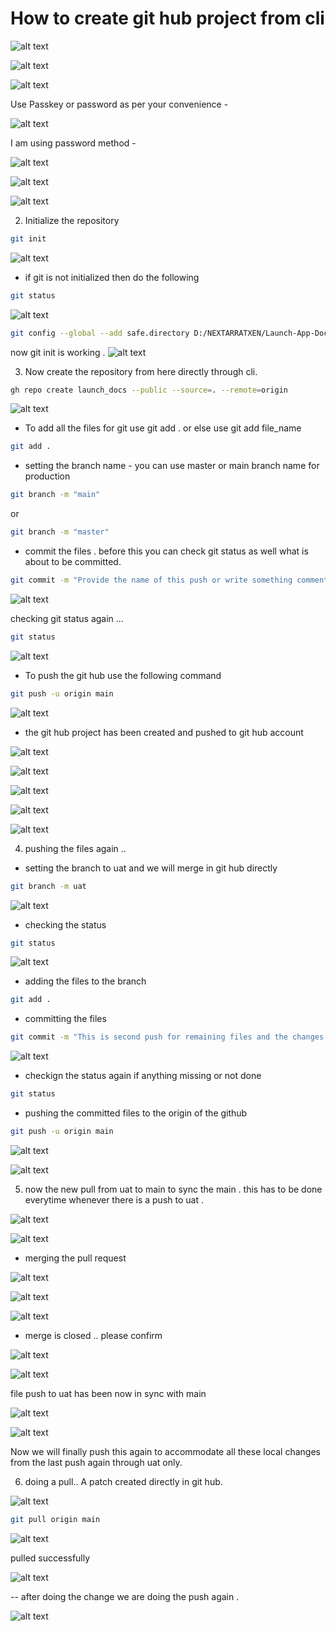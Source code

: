 # How to create git hub project from cli

![alt text](image-7.png)

![alt text](image-8.png)

![alt text](image-9.png)

Use Passkey or password as per your convenience -

![alt text](image-10.png)

I am using password method -

![alt text](image-11.png)

![alt text](image-12.png)

![alt text](image-13.png)

2. Initialize the repository

```bash
git init
```

![alt text](image-14.png)

- if git is not initialized then do the following

```bash
git status
```

![alt text](image-15.png)

```bash
git config --global --add safe.directory D:/NEXTARRATXEN/Launch-App-Docs
```

now git init is working .
![alt text](image-16.png)

3. Now create the repository from here directly through cli.

```bash
gh repo create launch_docs --public --source=. --remote=origin
```

![alt text](image-17.png)

- To add all the files for git use git add . or else use git add file_name

```bash
git add .
```

- setting the branch name - you can use master or main branch name for production

```bash
git branch -m "main"
```

or

```bash
git branch -m "master"
```

- commit the files . before this you can check git status as well what is about to be committed.

```bash
git commit -m "Provide the name of this push or write something comments or remarks about this push to git hub"
```

![alt text](image-18.png)

checking git status again ...

```bash
git status
```

![alt text](image-19.png)

- To push the git hub use the following command

```bash
git push -u origin main
```

![alt text](image-20.png)

- the git hub project has been created and pushed to git hub account

![alt text](image-21.png)

![alt text](image-22.png)

![alt text](image-23.png)

![alt text](image-24.png)

![alt text](image-25.png)

4. pushing the files again ..

- setting the branch to uat and we will merge in git hub directly

```bash
git branch -m uat
```

![alt text](image-26.png)

- checking the status

```bash
git status
```

![alt text](image-27.png)

- adding the files to the branch

```bash
git add .
```

- committing the files

```bash
git commit -m "This is second push for remaining files and the changes in the file"
```

![alt text](image-28.png)

- checkign the status again if anything missing or not done

```bash
git status
```

- pushing the committed files to the origin of the github

```bash
git push -u origin main
```

![alt text](image-29.png)

![alt text](image-30.png)

5. now the new pull from uat to main to sync the main . this has to be done everytime whenever there is a push to uat .

![alt text](image-31.png)

![alt text](image-32.png)

- merging the pull request

![alt text](image-33.png)

![alt text](image-34.png)

![alt text](image-35.png)

- merge is closed .. please confirm

![alt text](image-36.png)

![alt text](image-37.png)

file push to uat has been now in sync with main

![alt text](image-38.png)

![alt text](image-39.png)

Now we will finally push this again to accommodate all these local changes from the last push again through uat only.

6. doing a pull..
   A patch created directly in git hub.

![alt text](image-40.png)

```bash
git pull origin main
```

![alt text](image-41.png)

pulled successfully

![alt text](image-42.png)

-- after doing the change we are doing the push again .

![alt text](image-43.png)
